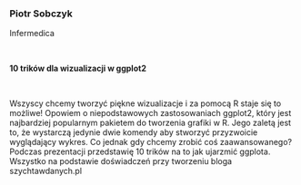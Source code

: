 <!--html_preserve-->
<span>
<h3>
Piotr Sobczyk
</h3>
<p>
Infermedica
</p>
<br/>
<p>
<strong>10 trików dla wizualizacji w ggplot2</strong>
</p>
<br/>
<p>
Wszyscy chcemy tworzyć piękne wizualizacje i za pomocą R staje się to
możliwe! Opowiem o niepodstawowych zastosowaniach ggplot2, który jest
najbardziej popularnym pakietem do tworzenia grafiki w R. Jego zaletą
jest to, że wystarczą jedynie dwie komendy aby stworzyć przyzwoicie
wyglądający wykres. Co jednak gdy chcemy zrobić coś zaawansowanego?
Podczas prezentacji przedstawię 10 trików na to jak ujarzmić ggplota.
Wszystko na podstawie doświadczeń przy tworzeniu bloga szychtawdanych.pl
</p>
</span><!--/html_preserve-->
